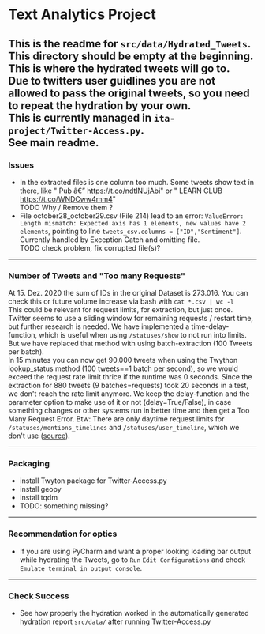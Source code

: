# Text Analytics Project

This is the readme for `src/data/Hydrated_Tweets`.
This directory should be empty at the beginning. This is where the hydrated tweets will go to.  
Due to twitters user guidlines you are not allowed to pass the original tweets, so you need to repeat the hydration by your own.   
This is currently managed in `ita-project/Twitter-Access.py`.  
See main readme.
-----------
### Issues
* In the extracted files is one column too much. Some tweets show text in there, like " Pub  â€” https://t.co/ndtlNUjAbi" or " LEARN CLUB https://t.co/WNDCww4mm4"  
TODO Why / Remove them ?  
* File october28_october29.csv (File 214) lead to an error: `ValueError: Length mismatch: Expected axis has 1 elements, new values have 2 elements`, pointing to line 
`tweets_csv.columns = ["ID","Sentiment"]`. Currently handled by Exception Catch and omitting file.  
TODO check problem, fix corrupted file(s)? 

-------------
### Number of Tweets and "Too many Requests"
At 15. Dez. 2020 the sum of IDs in the original Dataset is 273.016. 
You can check this or future volume increase via bash with  `cat *.csv | wc -l`  
This could be relevant for request limits, for extraction, but just once.  
Twitter seems to use a sliding window for remaining requests / restart time, but further research is needed. 
We have implemented a time-delay-function, which is useful when using `/statuses/show` to not run into limits.
But we have replaced that method with using batch-extraction (100 Tweets per batch).  
In 15 minutes you can now get 90.000 tweets when using the Twython lookup_status method (100 tweets==1 batch per second), 
so we would exceed the request rate limit thrice if the runtime was 0 seconds. 
Since the extraction for 880 tweets (9 batches=requests) took 20 seconds in a test, 
we don't reach the rate limit anymore. We keep the delay-function and the parameter option to make use of it or not (delay=True/False), in case something changes or other systems run in better time and then get a Too Many Request Error.
Btw: There are only daytime request limits for `/statuses/mentions_timelines` and `/statuses/user_timeline`,
which we don't use ([source](https://developer.twitter.com/en/docs/twitter-api/v1/tweets/timelines/faq#:~:text=What%20are%20the%20new%20rate,auth%20and%20app%2Dauth%20requests.)).

----------
### Packaging
* install Twyton package for Twitter-Access.py
* install geopy
* install tqdm
* TODO: something missing? 
 ----------
### Recommendation for optics
* If you are using PyCharm and want a proper looking loading bar output while hydrating the Tweets, go to `Run` `Edit Configurations` and check `Emulate terminal in output console`.

___________
### Check Success
* See how properly the hydration worked in the automatically generated hydration report ``src/data/`` after running Twitter-Access.py
